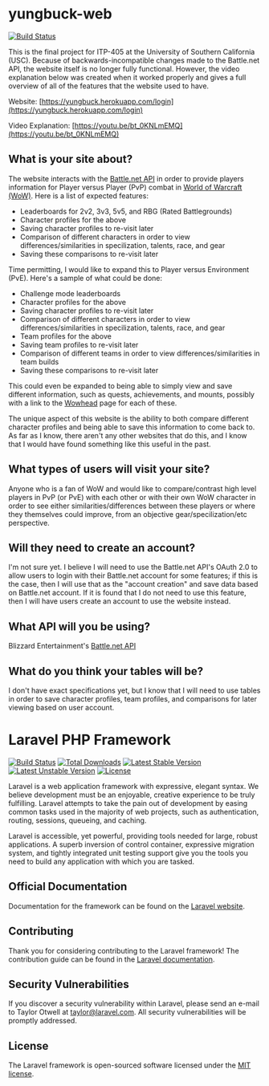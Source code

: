 # yungbuck-web

[![Build Status](https://travis-ci.org/andreduvoisin/yungbuck-web.svg?branch=master)](https://travis-ci.org/andreduvoisin/yungbuck-web)

This is the final project for ITP-405 at the University of Southern California (USC). Because of backwards-incompatible changes made to the Battle.net API, the website itself is no longer fully functional. However, the video explanation below was created when it worked properly and gives a full overview of all of the features that the website used to have.

Website: [https://yungbuck.herokuapp.com/login](https://yungbuck.herokuapp.com/login)

Video Explanation: [https://youtu.be/bt_0KNLmEMQ](https://youtu.be/bt_0KNLmEMQ)

## What is your site about?

The website interacts with the [Battle.net API](https://dev.battle.net/) in order to provide players information for Player versus Player (PvP) combat in [World of Warcraft (WoW)](http://us.battle.net/wow/en/). Here is a list of expected features:

- Leaderboards for 2v2, 3v3, 5v5, and RBG (Rated Battlegrounds)
- Character profiles for the above
- Saving character profiles to re-visit later
- Comparison of different characters in order to view differences/similarities in specilization, talents, race, and gear
- Saving these comparisons to re-visit later

Time permitting, I would like to expand this to Player versus Environment (PvE). Here's a sample of what could be done:

- Challenge mode leaderboards
- Character profiles for the above
- Saving character profiles to re-visit later
- Comparison of different characters in order to view differences/similarities in specilization, talents, race, and gear
- Team profiles for the above
- Saving team profiles to re-visit later
- Comparison of different teams in order to view differences/similarities in team builds
- Saving these comparisons to re-visit later

This could even be expanded to being able to simply view and save different information, such as quests, achievements, and mounts, possibly with a link to the [Wowhead](http://www.wowhead.com/) page for each of these.

The unique aspect of this website is the ability to both compare different character profiles and being able to save this information to come back to. As far as I know, there aren't any other websites that do this, and I know that I would have found something like this useful in the past.

## What types of users will visit your site?

Anyone who is a fan of WoW and would like to compare/contrast high level players in PvP (or PvE) with each other or with their own WoW character in order to see either similarities/differences between these players or where they themselves could improve, from an objective gear/specilization/etc perspective.

## Will they need to create an account?

I'm not sure yet. I believe I will need to use the Battle.net API's OAuth 2.0 to allow users to login with their Battle.net account for some features; if this is the case, then I will use that as the "account creation" and save data based on Battle.net account. If it is found that I do not need to use this feature, then I will have users create an account to use the website instead.

## What API will you be using?

Blizzard Entertainment's [Battle.net API](https://dev.battle.net/)

## What do you think your tables will be?

I don't have exact specifications yet, but I know that I will need to use tables in order to save character profiles, team profiles, and comparisons for later viewing based on user account.

# Laravel PHP Framework

[![Build Status](https://travis-ci.org/laravel/framework.svg)](https://travis-ci.org/laravel/framework)
[![Total Downloads](https://poser.pugx.org/laravel/framework/d/total.svg)](https://packagist.org/packages/laravel/framework)
[![Latest Stable Version](https://poser.pugx.org/laravel/framework/v/stable.svg)](https://packagist.org/packages/laravel/framework)
[![Latest Unstable Version](https://poser.pugx.org/laravel/framework/v/unstable.svg)](https://packagist.org/packages/laravel/framework)
[![License](https://poser.pugx.org/laravel/framework/license.svg)](https://packagist.org/packages/laravel/framework)

Laravel is a web application framework with expressive, elegant syntax. We believe development must be an enjoyable, creative experience to be truly fulfilling. Laravel attempts to take the pain out of development by easing common tasks used in the majority of web projects, such as authentication, routing, sessions, queueing, and caching.

Laravel is accessible, yet powerful, providing tools needed for large, robust applications. A superb inversion of control container, expressive migration system, and tightly integrated unit testing support give you the tools you need to build any application with which you are tasked.

## Official Documentation

Documentation for the framework can be found on the [Laravel website](http://laravel.com/docs).

## Contributing

Thank you for considering contributing to the Laravel framework! The contribution guide can be found in the [Laravel documentation](http://laravel.com/docs/contributions).

## Security Vulnerabilities

If you discover a security vulnerability within Laravel, please send an e-mail to Taylor Otwell at taylor@laravel.com. All security vulnerabilities will be promptly addressed.

## License

The Laravel framework is open-sourced software licensed under the [MIT license](http://opensource.org/licenses/MIT).
